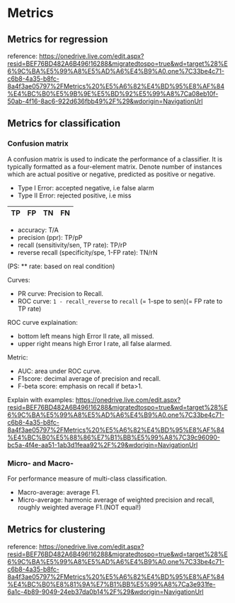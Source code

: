 # Metrics


## Metrics for regression
reference:  https://onedrive.live.com/edit.aspx?resid=BEF76BD482A6B496!16288&migratedtospo=true&wd=target%28%E6%9C%BA%E5%99%A8%E5%AD%A6%E4%B9%A0.one%7C33be4c71-c6b8-4a35-b8fc-8a4f3ae05797%2FMetrics%20%E5%A6%82%E4%BD%95%E8%AF%84%E4%BC%B0%E5%9B%9E%E5%BD%92%E5%99%A8%7Ca08eb10f-50ab-4f16-8ac6-922d636fbb49%2F%29&wdorigin=NavigationUrl


## Metrics for classification

### Confusion matrix
A confusion matrix is used to indicate the performance of a classifier. It is typically formatted as a four-element matrix. Denote number of instances which are actual positive or negative, predicted as positive or negative.

- Type I Error: accepted negative, i.e false alarm
- Type II Error: rejected positive, i.e miss

| TP | FP | TN | FN |
| ---- | ---- | ---- | ---- | 

- accuracy: T/A
- precision (ppr): TP/pP
- recall (sensitivity/sen, TP rate): TP/rP
- reverse recall (specificity/spe, 1-FP rate): TN/rN

(PS: ** rate: based on real condition)

Curves:
- PR curve: Precision to Recall.
- ROC curve: `1 - recall_reverse` to `recall` (= 1-spe to sen)(= FP rate to TP rate)

ROC curve explaination: 
- bottom left means high Error II rate, all missed.
- upper right means high Error I rate, all false alarmed.

Metric:
- AUC: area under ROC curve. 
- F1score: decimal average of precision and recall.
- F-beta score: emphasis on recall if beta>1.

Explain with examples: 
https://onedrive.live.com/edit.aspx?resid=BEF76BD482A6B496!16288&migratedtospo=true&wd=target%28%E6%9C%BA%E5%99%A8%E5%AD%A6%E4%B9%A0.one%7C33be4c71-c6b8-4a35-b8fc-8a4f3ae05797%2FMetrics%20%E5%A6%82%E4%BD%95%E8%AF%84%E4%BC%B0%E5%88%86%E7%B1%BB%E5%99%A8%7C39c96090-bc5a-4f4e-aa51-1ab3d1feaa92%2F%29&wdorigin=NavigationUrl


### Micro- and Macro-
For performance measure of multi-class classification.
- Macro-average: average F1.
- Micro-average: harmonic average of weighted precision and recall, roughly weighted average F1.(NOT equal!)


## Metrics for clustering

reference: https://onedrive.live.com/edit.aspx?resid=BEF76BD482A6B496!16288&migratedtospo=true&wd=target%28%E6%9C%BA%E5%99%A8%E5%AD%A6%E4%B9%A0.one%7C33be4c71-c6b8-4a35-b8fc-8a4f3ae05797%2FMetrics%20%E5%A6%82%E4%BD%95%E8%AF%84%E4%BC%B0%E8%81%9A%E7%B1%BB%E5%99%A8%7Ca3e931fe-6a1c-4b89-9049-24eb37da0b14%2F%29&wdorigin=NavigationUrl
